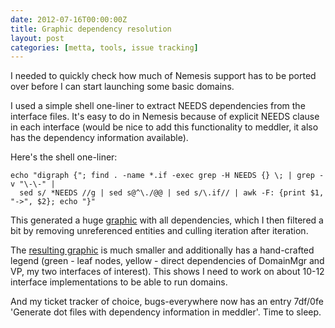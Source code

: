 ```yaml
---
date: 2012-07-16T00:00:00Z
title: Graphic dependency resolution
layout: post
categories: [metta, tools, issue tracking]
---
```

I needed to quickly check how much of Nemesis support has to be ported over before I can start launching some basic domains.

I used a simple shell one-liner to extract NEEDS dependencies from the interface files. It's easy to do in Nemesis because of explicit NEEDS clause in each interface (would be nice to add this functionality to meddler, it also has the dependency information available).

Here's the shell one-liner:
```
echo "digraph {"; find . -name *.if -exec grep -H NEEDS {} \; | grep -v "\-\-" | 
  sed s/ *NEEDS //g | sed s@^\./@@ | sed s/\.if// | awk -F: {print $1, "->", $2}; echo "}"
```

This generated a huge [graphic](http://downloads.exquance.com/metta/needs_full.png) with all dependencies, which I then filtered a bit by removing unreferenced entities and culling iteration after iteration.

The [resulting graphic](http://downloads.exquance.com/metta/needs_boot.png) is much smaller and additionally has a hand-crafted legend (green - leaf nodes, yellow - direct dependencies of DomainMgr and VP, my two interfaces of interest). This shows I need to work on about 10-12 interface implementations to be able to run domains.

And my ticket tracker of choice, bugs-everywhere now has an entry 7df/0fe 'Generate dot files with dependency information in meddler'. Time to sleep.

